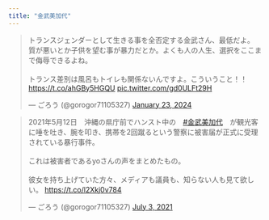 ```yaml
---
title: "金武美加代"
---
```


<blockquote class="twitter-tweet"><p lang="ja" dir="ltr">トランスジェンダーとして生きる事を全否定する金武さん、最低だよ。<br>質が悪いとか子供を望む事が暴力だとか。よくも人の人生、選択をここまで侮辱できるよね。<br><br>トランス差別は風呂もトイレも関係ないんですよ。こういうこと！！<a href="https://t.co/ahGBy5HGQU">https://t.co/ahGBy5HGQU</a> <a href="https://t.co/gd0ULFt29H">pic.twitter.com/gd0ULFt29H</a></p>&mdash; ごろう (@gorogor71105327) <a href="https://twitter.com/gorogor71105327/status/1749663459820839120?ref_src=twsrc%5Etfw">January 23, 2024</a></blockquote> <script async src="https://platform.twitter.com/widgets.js" charset="utf-8"></script>

<blockquote class="twitter-tweet"><p lang="ja" dir="ltr">2021年5月12日　沖縄の県庁前でハンスト中の　<a href="https://twitter.com/hashtag/%E9%87%91%E6%AD%A6%E7%BE%8E%E5%8A%A0%E4%BB%A3?src=hash&amp;ref_src=twsrc%5Etfw">#金武美加代</a>　が観光客に唾を吐き、腕を叩き、携帯を2回蹴るという警察に被害届が正式に受理されている暴行事件。<br><br>これは被害者であるyoさんの声をまとめたもの。<br><br>彼女を持ち上げていた方々、メディアも議員も、知らない人も見て欲しい。 <a href="https://t.co/l2Xkj0v784">https://t.co/l2Xkj0v784</a></p>&mdash; ごろう (@gorogor71105327) <a href="https://twitter.com/gorogor71105327/status/1411194457173618694?ref_src=twsrc%5Etfw">July 3, 2021</a></blockquote> <script async src="https://platform.twitter.com/widgets.js" charset="utf-8"></script> 